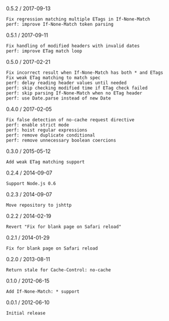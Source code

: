 0.5.2 / 2017-09-13

    Fix regression matching multiple ETags in If-None-Match
    perf: improve If-None-Match token parsing

0.5.1 / 2017-09-11

    Fix handling of modified headers with invalid dates
    perf: improve ETag match loop

0.5.0 / 2017-02-21

    Fix incorrect result when If-None-Match has both * and ETags
    Fix weak ETag matching to match spec
    perf: delay reading header values until needed
    perf: skip checking modified time if ETag check failed
    perf: skip parsing If-None-Match when no ETag header
    perf: use Date.parse instead of new Date

0.4.0 / 2017-02-05

    Fix false detection of no-cache request directive
    perf: enable strict mode
    perf: hoist regular expressions
    perf: remove duplicate conditional
    perf: remove unnecessary boolean coercions

0.3.0 / 2015-05-12

    Add weak ETag matching support

0.2.4 / 2014-09-07

    Support Node.js 0.6

0.2.3 / 2014-09-07

    Move repository to jshttp

0.2.2 / 2014-02-19

    Revert "Fix for blank page on Safari reload"

0.2.1 / 2014-01-29

    Fix for blank page on Safari reload

0.2.0 / 2013-08-11

    Return stale for Cache-Control: no-cache

0.1.0 / 2012-06-15

    Add If-None-Match: * support

0.0.1 / 2012-06-10

    Initial release
